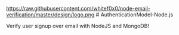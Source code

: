 https://raw.githubusercontent.com/whitef0x0/node-email-verification/master/design/logo.png # AuthenticationModel-Node.js

Verify user signup over email with NodeJS and MongoDB!
